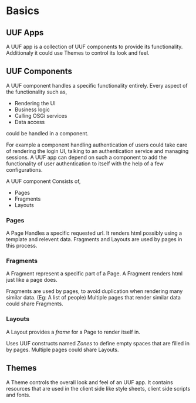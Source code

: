 # Basics

## UUF Apps

A UUF app is a collection of UUF components to provide its functionality. Additionaly it could use Themes to control its look and feel.

## UUF Components

A UUF component handles a specific functionality entirely. Every aspect of the functionality such as,

* Rendering the UI
* Business logic
* Calling OSGi services
* Data access

could be handled in a component.

For example a component handling authentication of users could take care of rendering the login UI, talking to an authentication service and managing sessions. A UUF app can depend on such a component to add the functionality of user authentication to itself with the help of a few configurations.

A UUF component Consists of,

* Pages
* Fragments
* Layouts

### Pages

A Page Handles a specific requested url. It renders html possibly using a template and relevent data. Fragments and Layouts are used by pages in this process.

### Fragments

A Fragment represent a specific part of a Page. A Fragment renders html just like a page does.

Fragments are used by pages, to avoid duplication when rendering many similar data. (Eg: A list of people)
Multiple pages that render similar data could share Fragments.

### Layouts

A Layout provides a *frame* for a Page to render itself in.

Uses UUF constructs named *Zones* to define empty spaces that are filled in by pages. Multiple pages could share Layouts.

## Themes

A Theme controls the overall look and feel of an UUF app. It contains resources that are used in the client side like style sheets, client side scripts and fonts.
